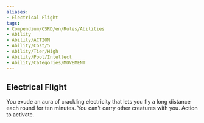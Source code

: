 ```yaml
---
aliases:
- Electrical Flight
tags:
- Compendium/CSRD/en/Rules/Abilities
- Ability
- Ability/ACTION
- Ability/Cost/5
- Ability/Tier/High
- Ability/Pool/Intellect
- Ability/Categories/MOVEMENT
---
```


  
## Electrical Flight  
You exude an aura of crackling electricity that lets you fly a long distance each round for ten minutes. You can't carry other creatures with you. Action to activate. 